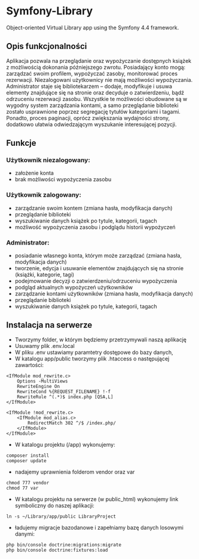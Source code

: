 # Symfony-Library
Object-oriented Virtual Library app using the Symfony 4.4 framework.

## Opis funkcjonalności 
Aplikacja pozwala na przeglądanie oraz wypożyczanie dostępnych książek z możliwością dokonania 
późniejszego zwrotu. Posiadający konto mogą: zarządzać swoim profilem, wypożyczać zasoby, 
monitorować proces rezerwacji. Niezalogowani użytkownicy nie mają możliwości wypożyczania. 
Administrator staje się bibliotekarzem – dodaje, modyfikuje i usuwa elementy znajdujące się na stronie oraz 
decyduje o zatwierdzeniu, bądź odrzuceniu rezerwacji zasobu. 
Wszystkie te możliwości obudowane są w wygodny system zarządzania kontami, a samo 
przeglądanie biblioteki zostało usprawnione poprzez segregację tytułów kategoriami i tagami. Ponadto, 
proces paginacji, oprócz zwiększania wydajności strony, dodatkowo ułatwia odwiedzającym wyszukanie 
interesującej pozycji.

## Funkcje
### Użytkownik niezalogowany:
- założenie konta  
- brak możliwości wypożyczenia zasobu  
### Użytkownik zalogowany:
- zarządzanie swoim kontem (zmiana hasła, modyfikacja danych)  
- przeglądanie biblioteki  
- wyszukiwanie danych książek po tytule, kategorii, tagach  
- możliwość wypożyczenia zasobu i podglądu historii wypożyczeń  
### Administrator:
- posiadanie własnego konta, którym może zarządzać (zmiana hasła, modyfikacja danych)  
- tworzenie, edycja i usuwanie elementów znajdujących się na stronie (książki, kategorie, tagi)  
- podejmowanie decyzji o zatwierdzeniu/odrzuceniu wypożyczenia  
- podgląd aktualnych wypożyczeń użytkowników  
- zarządzanie kontami użytkowników (zmiana hasła, modyfikacja danych)  
- przeglądanie biblioteki  
- wyszukiwanie danych książek po tytule, kategorii, tagach  

## Instalacja na serwerze
- Tworzymy folder, w którym będziemy przetrzymywali naszą aplikację  
- Usuwamy plik .env.local  
- W pliku .env ustawiamy paramtetry dostępowe do bazy danych,  
- W katalogu app/public tworzymy plik .htaccess o następującej zawartości:  
```text
<IfModule mod_rewrite.c>
    Options -MultiViews
    RewriteEngine On
    RewriteCond %{REQUEST_FILENAME} !-f
    RewriteRule ^(.*)$ index.php [QSA,L]
</IfModule>

<IfModule !mod_rewrite.c>
    <IfModule mod_alias.c>
        RedirectMatch 302 ^/$ /index.php/
    </IfModule>
</IfModule>
```
- W katalogu projektu (/app) wykonujemy:
```text
composer install
composer update
```
- nadajemy uprawnienia folderom vendor oraz var
```text
chmod 777 vendor
chmod 77 var
```
- W katalogu projektu na serwerze (w public_html) wykonujemy link symboliczny do naszej aplikacji:
```text
ln -s ~/Library/app/public LibraryProject
```
- ładujemy migracje bazodanowe i zapełniamy bazę danych losowymi danymi:
```text
php bin/console doctrine:migrations:migrate
php bin/console doctrine:fixtures:load
```
